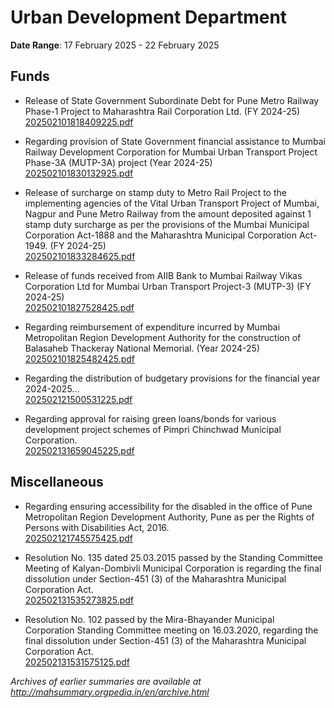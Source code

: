 # Urban Development Department

**Date Range**: 17 February 2025 - 22 February 2025


## Funds
- Release of State Government Subordinate Debt for Pune Metro Railway Phase-1 Project to Maharashtra Rail Corporation Ltd. (FY 2024-25)\
  [202502101818409225.pdf](https://gr.maharashtra.gov.in/Site/Upload/Government%20Resolutions/English/202502101818409225.pdf)

- Regarding provision of State Government financial assistance to Mumbai Railway Development Corporation for Mumbai Urban Transport Project Phase-3A (MUTP-3A) project (Year 2024-25)\
  [202502101830132925.pdf](https://gr.maharashtra.gov.in/Site/Upload/Government%20Resolutions/English/202502101830132925.pdf)

- Release of surcharge on stamp duty to Metro Rail Project to the implementing agencies of the Vital Urban Transport Project of Mumbai, Nagpur and Pune Metro Railway from the amount deposited against 1 stamp duty surcharge as per the provisions of the Mumbai Municipal Corporation Act-1888 and the Maharashtra Municipal Corporation Act-1949. (FY 2024-25)\
  [202502101833284625.pdf](https://gr.maharashtra.gov.in/Site/Upload/Government%20Resolutions/English/202502101833284625.pdf)

- Release of funds received from AIIB Bank to Mumbai Railway Vikas Corporation Ltd for Mumbai Urban Transport Project-3 (MUTP-3) (FY 2024-25)\
  [202502101827528425.pdf](https://gr.maharashtra.gov.in/Site/Upload/Government%20Resolutions/English/202502101827528425.pdf)

- Regarding reimbursement of expenditure incurred by Mumbai Metropolitan Region Development Authority for the construction of Balasaheb Thackeray National Memorial. (Year 2024-25)\
  [202502101825482425.pdf](https://gr.maharashtra.gov.in/Site/Upload/Government%20Resolutions/English/202502101825482425.pdf)

- Regarding the distribution of budgetary provisions for the financial year 2024-2025...\
  [202502121500531225.pdf](https://gr.maharashtra.gov.in/Site/Upload/Government%20Resolutions/English/202502121500531225....pdf)

- Regarding approval for raising green loans/bonds for various development project schemes of Pimpri Chinchwad Municipal Corporation.\
  [202502131659045225.pdf](https://gr.maharashtra.gov.in/Site/Upload/Government%20Resolutions/English/202502131659045225.pdf)

## Miscellaneous
- Regarding ensuring accessibility for the disabled in the office of Pune Metropolitan Region Development Authority, Pune as per the Rights of Persons with Disabilities Act, 2016.\
  [202502121745575425.pdf](https://gr.maharashtra.gov.in/Site/Upload/Government%20Resolutions/English/202502121745575425.pdf)

- Resolution No. 135 dated 25.03.2015 passed by the Standing Committee Meeting of Kalyan-Dombivli Municipal Corporation is regarding the final dissolution under Section-451 (3) of the Maharashtra Municipal Corporation Act.\
  [202502131535273825.pdf](https://gr.maharashtra.gov.in/Site/Upload/Government%20Resolutions/English/202502131535273825.pdf)

- Resolution No. 102 passed by the Mira-Bhayander Municipal Corporation Standing Committee meeting on 16.03.2020, regarding the final dissolution under Section-451 (3) of the Maharashtra Municipal Corporation Act.\
  [202502131531575125.pdf](https://gr.maharashtra.gov.in/Site/Upload/Government%20Resolutions/English/202502131531575125.pdf)


*Archives of earlier summaries are available at http://mahsummary.orgpedia.in/en/archive.html*